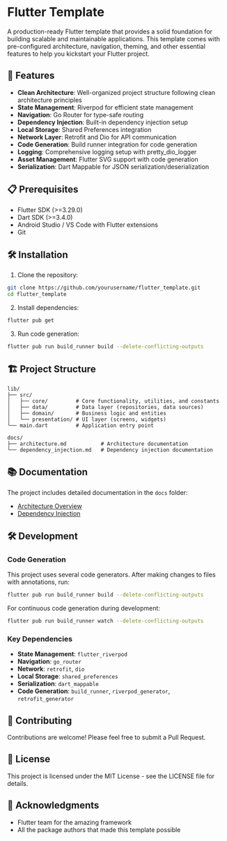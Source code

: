 # Flutter Template

A production-ready Flutter template that provides a solid foundation for building scalable and maintainable applications. This template comes with pre-configured architecture, navigation, theming, and other essential features to help you kickstart your Flutter project.

## 🚀 Features

- **Clean Architecture**: Well-organized project structure following clean architecture principles
- **State Management**: Riverpod for efficient state management
- **Navigation**: Go Router for type-safe routing
- **Dependency Injection**: Built-in dependency injection setup
- **Local Storage**: Shared Preferences integration
- **Network Layer**: Retrofit and Dio for API communication
- **Code Generation**: Build runner integration for code generation
- **Logging**: Comprehensive logging setup with pretty_dio_logger
- **Asset Management**: Flutter SVG support with code generation
- **Serialization**: Dart Mappable for JSON serialization/deserialization

## 📋 Prerequisites

- Flutter SDK (>=3.29.0)
- Dart SDK (>=3.4.0)
- Android Studio / VS Code with Flutter extensions
- Git

## 🛠️ Installation

1. Clone the repository:
```bash
git clone https://github.com/yourusername/flutter_template.git
cd flutter_template
```

2. Install dependencies:
```bash
flutter pub get
```

3. Run code generation:
```bash
flutter pub run build_runner build --delete-conflicting-outputs
```

## 🏗️ Project Structure

```
lib/
├── src/
│   ├── core/         # Core functionality, utilities, and constants
│   ├── data/         # Data layer (repositories, data sources)
│   ├── domain/       # Business logic and entities
│   └── presentation/ # UI layer (screens, widgets)
└── main.dart         # Application entry point

docs/
├── architecture.md           # Architecture documentation
└── dependency_injection.md   # Dependency injection documentation
```

## 📚 Documentation

The project includes detailed documentation in the `docs` folder:
- [Architecture Overview](docs/architecture.md)
- [Dependency Injection](docs/dependency_injection.md)

## 🛠️ Development

### Code Generation

This project uses several code generators. After making changes to files with annotations, run:

```bash
flutter pub run build_runner build --delete-conflicting-outputs
```

For continuous code generation during development:

```bash
flutter pub run build_runner watch --delete-conflicting-outputs
```

### Key Dependencies

- **State Management**: `flutter_riverpod`
- **Navigation**: `go_router`
- **Network**: `retrofit`, `dio`
- **Local Storage**: `shared_preferences`
- **Serialization**: `dart_mappable`
- **Code Generation**: `build_runner`, `riverpod_generator`, `retrofit_generator`

## 🤝 Contributing

Contributions are welcome! Please feel free to submit a Pull Request.

## 📝 License

This project is licensed under the MIT License - see the LICENSE file for details.

## 🙏 Acknowledgments

- Flutter team for the amazing framework
- All the package authors that made this template possible
